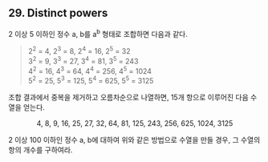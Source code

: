 ## 29. Distinct powers

2 이상 5 이하인 정수 a, b를 a<sup>b</sup> 형태로 조합하면 다음과 같다.

> 2<sup>2</sup> = 4, 2<sup>3</sup> = 8, 2<sup>4</sup> = 16, 2<sup>5</sup> = 32<br>
> 3<sup>2</sup> = 9, 3<sup>3</sup> = 27, 3<sup>4</sup> = 81, 3<sup>5</sup> = 243<br>
> 4<sup>2</sup> = 16, 4<sup>3</sup> = 64, 4<sup>4</sup> = 256, 4<sup>5</sup> = 1024<br>
> 5<sup>2</sup> = 25, 5<sup>3</sup> = 125, 5<sup>4</sup> = 625, 5<sup>5</sup> = 3125

조합 결과에서 중복을 제거하고 오름차순으로 나열하면, 15개 항으로 이루어진 다음 수열을 얻는다.

<p align="center">
  4, 8, 9, 16, 25, 27, 32, 64, 81, 125, 243, 256, 625, 1024, 3125
</p>

2 이상 100 이하인 정수 a, b에 대하여 위와 같은 방법으로 수열을 만들 경우, 그 수열의 항의 개수를 구하여라.
